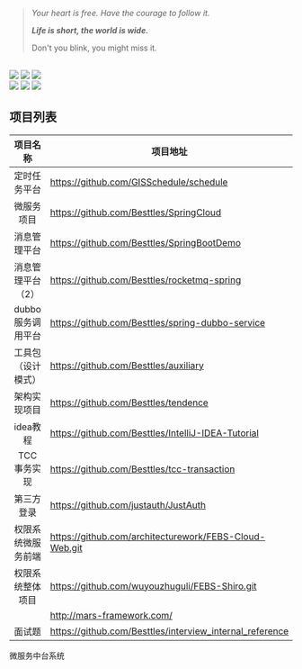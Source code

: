 > *Your heart is free. Have the courage to follow it.*
>
> ***Life is short, the world is wide.***
>
> Don't you blink, you might miss it.

<div align="left">
    <br>
<a href="https://github.com/Besttles/DataStructure"> <img src="https://img.shields.io/github/last-commit/Besttles/blue_whale/master.svg"></a>
    <a href="https://github.com/Besttles/DataStructure"> <img src="https://img.shields.io/github/contributors/Besttles/blue_whale.svg"></a>
        <a href="https://github.com/Besttles/DataStructure"> <img src="https://img.shields.io/github/commit-activity/m/Besttles/blue_whale.svg"></a>
    <br/>
    <a href="https://github.com/Besttles/DataStructure"> <img src="https://img.shields.io/badge/%E5%85%AC%E4%BC%97%E5%8F%B7-%E7%A8%8B%E5%BA%8F%E5%91%98%E6%9D%83%E5%A8%81%E6%8C%87%E5%8D%97-green.svg"></a>
        <a href="https://weibo.com/5119354617/profile?rightmod=1&wvr=6&mod=personinfo"> <img src="https://img.shields.io/badge/%E5%BE%AE%E5%8D%9A-%E6%9C%89%E7%82%B9%E5%86%B7%E7%9A%84%E5%90%BE%E5%85%88%E6%A3%AE-yellow.svg"></a>
            <a href="https://github.com/Besttles/DataStructure"> <img src="https://img.shields.io/badge/language-java-blue"></a>
 </div>    



## 项目列表

|      项目名称      | 项目地址                                               | 项目编号 |
| :----------------: | ------------------------------------------------------ | -------- |
|    定时任务平台    | https://github.com/GISSchedule/schedule                | 900910   |
|     微服务项目     | https://github.com/Besttles/SpringCloud                | 731056   |
|    消息管理平台    | https://github.com/Besttles/SpringBootDemo             | 900487   |
| 消息管理平台（2）  | https://github.com/Besttles/rocketmq-spring            | 190432   |
| dubbo服务调用平台  | https://github.com/Besttles/spring-dubbo-service       | 784095   |
| 工具包（设计模式） | https://github.com/Besttles/auxiliary                  | 960470   |
|    架构实现项目    | https://github.com/Besttles/tendence                   | 191426   |
|      idea教程      | https://github.com/Besttles/IntelliJ-IDEA-Tutorial     | 991911   |
|    TCC事务实现     | https://github.com/Besttles/tcc-transaction            | 749057   |
|     第三方登录     | https://github.com/justauth/JustAuth                   | 678954   |
| 权限系统微服务前端 | https://github.com/architecturework/FEBS-Cloud-Web.git | 603547   |
|  权限系统整体项目  | https://github.com/wuyouzhuguli/FEBS-Shiro.git         | 390278   |
|                    | http://mars-framework.com/                             | 166986   |
|      面试题      | https://github.com/Besttles/interview_internal_reference | 960960   |
微服务中台系统

